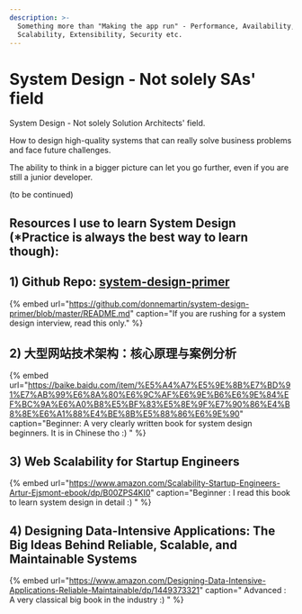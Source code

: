 ```yaml
---
description: >-
  Something more than "Making the app run" - Performance, Availability,
  Scalability, Extensibility, Security etc.
---
```


# System Design - Not solely SAs' field

System Design - Not solely Solution Architects' field. 

How to design high-quality systems that can really solve business problems and face future challenges.

The ability to think in a bigger picture can let you go further, even if you are still a junior developer.

\(to be continued\)

## Resources I use to learn System Design \(\*Practice is always the best way to learn though\):

## 1\) Github Repo: [system-design-primer](https://github.com/donnemartin/system-design-primer)

{% embed url="https://github.com/donnemartin/system-design-primer/blob/master/README.md" caption="If you are rushing for a system design interview, read this only." %}

## 2\) 大型网站技术架构：核心原理与案例分析

{% embed url="https://baike.baidu.com/item/%E5%A4%A7%E5%9E%8B%E7%BD%91%E7%AB%99%E6%8A%80%E6%9C%AF%E6%9E%B6%E6%9E%84%EF%BC%9A%E6%A0%B8%E5%BF%83%E5%8E%9F%E7%90%86%E4%B8%8E%E6%A1%88%E4%BE%8B%E5%88%86%E6%9E%90" caption="Beginner: A very clearly written book for system design beginners. It is in Chinese tho :\) " %}

## 3\) Web Scalability for Startup Engineers <a id="title"></a>

{% embed url="https://www.amazon.com/Scalability-Startup-Engineers-Artur-Ejsmont-ebook/dp/B00ZPS4KI0" caption="Beginner : I read this book to learn system design in detail :\) " %}

## 4\) Designing Data-Intensive Applications: The Big Ideas Behind Reliable, Scalable, and Maintainable Systems <a id="title"></a>

{% embed url="https://www.amazon.com/Designing-Data-Intensive-Applications-Reliable-Maintainable/dp/1449373321" caption=" Advanced : A very classical big book in the industry :\) " %}



#### 

